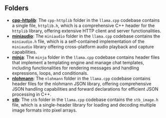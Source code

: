 ## Folders
- **[cpp-httplib](vendor/cpp-httplib.driver.md)**: The `cpp-httplib` folder in the `llama.cpp` codebase contains a single file, `httplib.h`, which is a comprehensive C++ header for the `httplib` library, offering extensive HTTP client and server functionalities.
- **[miniaudio](vendor/miniaudio.driver.md)**: The `miniaudio` folder in the `llama.cpp` codebase contains the `miniaudio.h` file, which is a self-contained implementation of the `miniaudio` library offering cross-platform audio playback and capture capabilities.
- **[minja](vendor/minja.driver.md)**: The `minja` folder in the `llama.cpp` codebase contains header files that implement a templating engine and manage chat templates, including functionalities for rendering messages and handling expressions, loops, and conditionals.
- **[nlohmann](vendor/nlohmann.driver.md)**: The `nlohmann` folder in the `llama.cpp` codebase contains header files for the nlohmann JSON library, offering comprehensive JSON handling capabilities and forward declarations for efficient JSON processing in C++.
- **[stb](vendor/stb.driver.md)**: The `stb` folder in the `llama.cpp` codebase contains the `stb_image.h` file, which is a single-header library for loading and decoding multiple image formats into pixel arrays.

